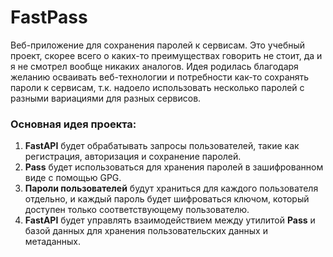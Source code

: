 # FastPass
Веб-приложение для сохранения паролей к сервисам. Это учебный проект, скорее всего о каких-то преимуществах говорить не стоит, да и я не смотрел вообще никаких аналогов. Идея родилась благодаря желанию осваивать веб-технологии и потребности как-то сохранять пароли к сервисам, т.к. надоело использовать несколько паролей с разными вариациями для разных сервисов.
### Основная идея проекта:
1. **FastAPI** будет обрабатывать запросы пользователей, такие как регистрация, авторизация и сохранение паролей.
2. **Pass** будет использоваться для хранения паролей в зашифрованном виде с помощью GPG.
3. **Пароли пользователей** будут храниться для каждого пользователя отдельно, и каждый пароль будет шифроваться ключом, который доступен только соответствующему пользователю.
4. **FastAPI** будет управлять взаимодействием между утилитой **Pass** и базой данных для хранения пользовательских данных и метаданных.